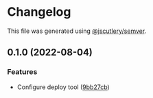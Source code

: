 # Changelog

This file was generated using [@jscutlery/semver](https://github.com/jscutlery/semver).

## 0.1.0 (2022-08-04)


### Features

* Configure deploy tool ([9bb27cb](https://github.com/recative/recative-system/commit/9bb27cb7512d097b7d4e385876db3e90a8da24ec))
